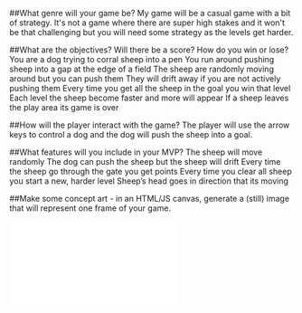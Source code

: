 ##What genre will your game be?
My game will be a casual game with a bit of strategy. It's not a game where there are super high stakes and it won't be that challenging but you will need some strategy as the levels get harder. 

##What are the objectives? Will there be a score? How do you win or lose?
You are a dog trying to corral sheep into a pen 
You run around pushing sheep into a gap at the edge of a field
The sheep are randomly moving around but you can push them
They will drift away if you are not actively pushing them
Every time you get all the sheep in the goal you win that level
Each level the sheep become faster and more will appear
If a sheep leaves the play area its game is over

##How will the player interact with the game?
The player will use the arrow keys to control a dog and the dog will push the sheep into a goal. 

##What features will you include in your MVP?
The sheep will move randomly
The dog can push the sheep but the sheep will drift
Every time the sheep go through the gate you get points
Every time you clear all sheep you start a new, harder level
Sheep’s head goes in direction that its moving


##Make some concept art - in an HTML/JS canvas, generate a (still) image that will represent one frame of your game. 

![This is some concept art of my frame](../../sheep.html)

